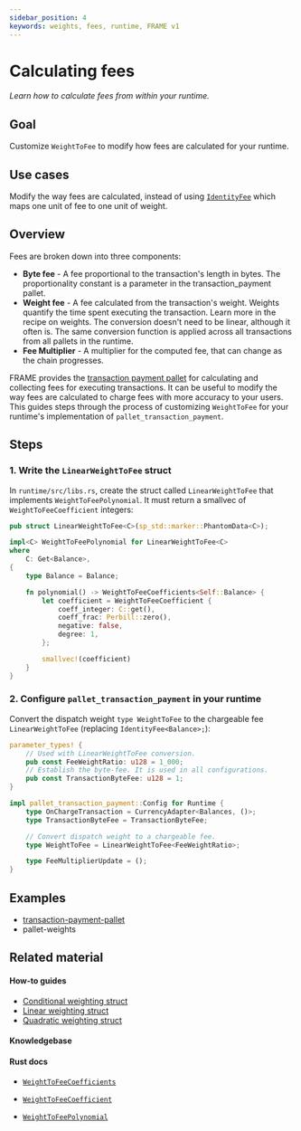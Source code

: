 ```yaml
---
sidebar_position: 4
keywords: weights, fees, runtime, FRAME v1
---
```


# Calculating fees

_Learn how to calculate fees from within your runtime._

## Goal

Customize `WeightToFee` to modify how fees are calculated for your runtime.

## Use cases

Modify the way fees are calculated, instead of using [`IdentityFee`][identityfee-rustdocs] which maps one unit of fee to one unit of weight.

## Overview

Fees are broken down into three components:

- **Byte fee** - A fee proportional to the transaction's length in bytes. The proportionality constant is a parameter in the transaction_payment pallet.
- **Weight fee** - A fee calculated from the transaction's weight. Weights quantify the time spent executing the transaction. Learn more in the recipe on weights. The conversion doesn't need to be linear, although it often is. The same conversion function is applied across all transactions from all pallets in the runtime.
- **Fee Multiplier** - A multiplier for the computed fee, that can change as the chain progresses.

FRAME provides the [transaction payment pallet][transaction-frame] for calculating and collecting fees for executing transactions. It 
can be useful to modify the way fees are calculated to charge fees with more accuracy to your users. This guides steps through the process of customizing `WeightToFee` for your runtime's implementation of `pallet_transaction_payment`. 

## Steps

### 1. Write the `LinearWeightToFee` struct
In `runtime/src/libs.rs`, create the struct called `LinearWeightToFee` that implements `WeightToFeePolynomial`. It must return
a smallvec of `WeightToFeeCoefficient` integers:

```rust
pub struct LinearWeightToFee<C>(sp_std::marker::PhantomData<C>);

impl<C> WeightToFeePolynomial for LinearWeightToFee<C>
where
	C: Get<Balance>,
{
	type Balance = Balance;

	fn polynomial() -> WeightToFeeCoefficients<Self::Balance> {
		let coefficient = WeightToFeeCoefficient {
			coeff_integer: C::get(),
			coeff_frac: Perbill::zero(),
			negative: false,
			degree: 1,
		};

		smallvec!(coefficient)
	}
}
```

### 2. Configure `pallet_transaction_payment` in your runtime

Convert the dispatch weight
`type WeightToFee` to the chargeable fee `LinearWeightToFee` (replacing `IdentityFee<Balance>;`):

```rust
parameter_types! {
    // Used with LinearWeightToFee conversion.
	pub const FeeWeightRatio: u128 = 1_000;
	// Establish the byte-fee. It is used in all configurations.
	pub const TransactionByteFee: u128 = 1;
}

impl pallet_transaction_payment::Config for Runtime {
	type OnChargeTransaction = CurrencyAdapter<Balances, ()>; 
	type TransactionByteFee = TransactionByteFee;

	// Convert dispatch weight to a chargeable fee.
	type WeightToFee = LinearWeightToFee<FeeWeightRatio>;

	type FeeMultiplierUpdate = ();
}
```

## Examples

- [transaction-payment-pallet][transaction-frame]
- pallet-weights

## Related material
#### How-to guides
- [Conditional weighting struct](./conditional-weight-struct)
- [Linear weighting struct](./linear-weight-struct)
- [Quadratic weighting struct](./quadratic-weight-struct)

#### Knowledgebase

#### Rust docs
- [`WeightToFeeCoefficients`](https://substrate.dev/rustdocs/v3.0.0/frame_support/weights/type.WeightToFeeCoefficients.html)

- [`WeightToFeeCoefficient`](https://substrate.dev/rustdocs/v3.0.0/frame_support/weights/type.WeightToFeeCoefficient.html)
- [`WeightToFeePolynomial`](https://crates.parity.io/frame_support/weights/trait.WeightToFeePolynomial.html)

[transaction-frame]: https://github.com/paritytech/substrate/tree/master/frame/transaction-payment
[identityfee-rustdocs]: https://crates.parity.io/frame_support/weights/struct.IdentityFee.html